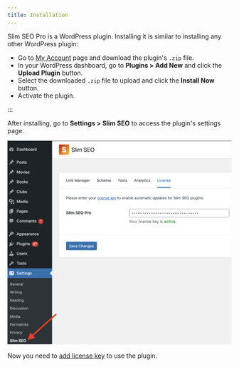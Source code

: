 ```yaml
---
title: Installation
---
```


Slim SEO Pro is a WordPress plugin. Installing it is similar to installing any other WordPress plugin:

- Go to [My Account](https://wpslimseo.com/my-account/) page and download the plugin's `.zip` file.
- In your WordPress dashboard, go to **Plugins > Add New** and click the **Upload Plugin** button.
- Select the downloaded `.zip` file to upload and click the **Install Now** button.
- Activate the plugin.

:::

After installing, go to **Settings > Slim SEO** to access the plugin's settings page.

![Slim SEO Pro settings page](img/slim-seo-page.png)

Now you need to [add license key](/slim-seo-pro/license/) to use the plugin.
